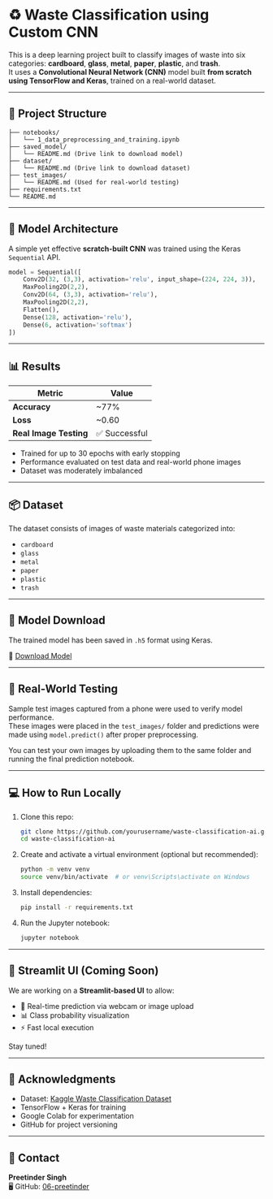 # ♻️ Waste Classification using Custom CNN

This is a deep learning project built to classify images of waste into six categories: **cardboard**, **glass**, **metal**, **paper**, **plastic**, and **trash**.  
It uses a **Convolutional Neural Network (CNN)** model built **from scratch using TensorFlow and Keras**, trained on a real-world dataset.

---

## 📁 Project Structure

```
├── notebooks/
│   └── 1_data_preprocessing_and_training.ipynb
├── saved_model/
│   └── README.md (Drive link to download model)
├── dataset/
│   └── README.md (Drive link to download dataset)
├── test_images/
│   └── README.md (Used for real-world testing)
├── requirements.txt
└── README.md
```

---

## 🧠 Model Architecture

A simple yet effective **scratch-built CNN** was trained using the Keras `Sequential` API.

```python
model = Sequential([
    Conv2D(32, (3,3), activation='relu', input_shape=(224, 224, 3)),
    MaxPooling2D(2,2),
    Conv2D(64, (3,3), activation='relu'),
    MaxPooling2D(2,2),
    Flatten(),
    Dense(128, activation='relu'),
    Dense(6, activation='softmax')
])
```

---

## 📊 Results

| Metric         | Value      |
|----------------|------------|
| **Accuracy**   | ~77%       |
| **Loss**       | ~0.60      |
| **Real Image Testing** | ✅ Successful |

- Trained for up to 30 epochs with early stopping
- Performance evaluated on test data and real-world phone images
- Dataset was moderately imbalanced

---

## 📦 Dataset

The dataset consists of images of waste materials categorized into:

- `cardboard`
- `glass`
- `metal`
- `paper`
- `plastic`
- `trash`

---

## 🤖 Model Download

The trained model has been saved in `.h5` format using Keras.

🔗 [Download Model](https://drive.google.com/file/d/1lOMha3wCnn2NwsqzvXYHnwEMG2lH4Vtx/view?usp=sharing)

---

## 🧪 Real-World Testing

Sample test images captured from a phone were used to verify model performance.  
These images were placed in the `test_images/` folder and predictions were made using `model.predict()` after proper preprocessing.

You can test your own images by uploading them to the same folder and running the final prediction notebook.

---

## 💻 How to Run Locally

1. Clone this repo:
   ```bash
   git clone https://github.com/yourusername/waste-classification-ai.git
   cd waste-classification-ai
   ```

2. Create and activate a virtual environment (optional but recommended):
   ```bash
   python -m venv venv
   source venv/bin/activate  # or venv\Scripts\activate on Windows
   ```

3. Install dependencies:
   ```bash
   pip install -r requirements.txt
   ```

4. Run the Jupyter notebook:
   ```bash
   jupyter notebook
   ```

---

## 🚀 Streamlit UI (Coming Soon)

We are working on a **Streamlit-based UI** to allow:
- 📸 Real-time prediction via webcam or image upload
- 📊 Class probability visualization
- ⚡ Fast local execution

Stay tuned!

---

## 🙌 Acknowledgments

- Dataset: [Kaggle Waste Classification Dataset](https://www.kaggle.com/datasets)
- TensorFlow + Keras for training
- Google Colab for experimentation
- GitHub for project versioning

---

## 📧 Contact

**Preetinder Singh**  
🖥️ GitHub: [06-preetinder](https://github.com/06-preetinder)  


